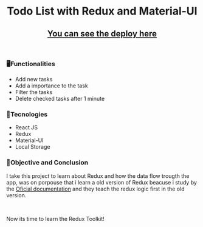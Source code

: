 <header>
  <h1>Todo List with Redux and Material-UI</h1>
  <h2><a href="https://todo-list-redux-material-ui.vercel.app/" target="_blank">You can see the deploy here</a></h2>
</header>
<main>
  <h3>🖥Functionalities</h3>
  <ul>
    <li>Add new tasks</li>
    <li>Add a importance to the task</li>
    <li>Filter the tasks</li>
    <li>Delete checked tasks after 1 minute</li>
  </ul>
  <h3>📓Tecnologies</h3>
  <ul>
    <li>React JS</li>
    <li>Redux</li>
    <li>Material-UI</li>
    <li>Local Storage</li>
  </ul>
  <h3>🏹Objective and Conclusion</h3>
  <p>I take this project to learn about Redux and how the data flow trougth the app, was on porpouse that i learn a old version of Redux beacuse i study by the
  <a href="https://redux.js.org/tutorials/fundamentals/part-1-overview" target="_blank">Oficial documentation</a> and they teach the redux logic first in the old version.</p>
  <br>
  <p>Now its time to learn the Redux Toolkit!</p>
</main>

